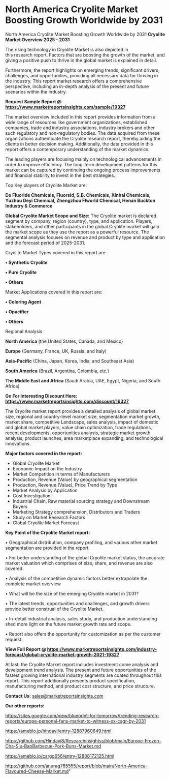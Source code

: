 # North America Cryolite Market Boosting Growth Worldwide by 2031
North America Cryolite Market Boosting Growth Worldwide by 2031
<Strong> Cryolite Market Overview 2025 - 2031</strong>

The rising technology in Cryolite Market is also depicted in this research report. Factors that are boosting the growth of the market, and giving a positive push to thrive in the global market is explained in detail.

Furthermore, the report highlights on emerging trends, significant drivers, challenges, and opportunities, providing all necessary data for thriving in the industry. This report market research offers a comprehensive perspective, including an in-depth analysis of the present and future scenarios within the industry.

<strong>Request Sample Report @ <a href=https://www.marketreportsinsights.com/sample/19327>https://www.marketreportsinsights.com/sample/19327</a></strong>

The market overview included in this report provides information from a wide range of resources like government organizations, established companies, trade and industry associations, industry brokers and other such regulatory and non-regulatory bodies. The data acquired from these organizations authenticate the Cryolite research report, thereby aiding the clients in better decision making. Additionally, the data provided in this report offers a contemporary understanding of the market dynamics.

The leading players are focusing mainly on technological advancements in order to improve efficiency. The long-term development patterns for this market can be captured by continuing the ongoing process improvements and financial stability to invest in the best strategies.

Top Key players of Cryolite Market are:

<strong>Do Fluoride Chemicals, Fluorsid, S.B. Chemicals, Xinhai Chemicals, Yuzhou Deyi Chemical, Zhengzhou Flworld Chemical, Henan Buckton Industry & Commerce</strong>

<strong><b>Global Cryolite Market Scope and Size:</b></strong>
The Cryolite market is declared segment by company, region (country), type, and application. Players, stakeholders, and other participants in the global Cryolite market will gain the market scope as they use the report as a powerful resource. The segmental analysis focuses on revenue and product by type and application and the forecast period of 2025-2031.

Cryolite Market Types covered in this report are:

<strong>• Synthetic Cryolite

• Pure Cryolite

• Others</strong>

Market Applications covered in this report are:

<strong>• Coloring Agent

• Opacifier

• Others</strong> 

Regional Analysis

<strong>North America</strong> (the United States, Canada, and Mexico)

<strong>Europe</strong> (Germany, France, UK, Russia, and Italy)

<strong>Asia-Pacific</strong> (China, Japan, Korea, India, and Southeast Asia)

<strong>South America</strong> (Brazil, Argentina, Colombia, etc.)

<strong>The Middle East and Africa</strong> (Saudi Arabia, UAE, Egypt, Nigeria, and South Africa)

<strong>Go For Interesting Discount Here: <a href=https://www.marketreportsinsights.com/discount/19327>https://www.marketreportsinsights.com/discount/19327</a></strong>

The Cryolite market report provides a detailed analysis of global market size, regional and country-level market size, segmentation market growth, market share, competitive Landscape, sales analysis, impact of domestic and global market players, value chain optimization, trade regulations, recent developments, opportunities analysis, strategic market growth analysis, product launches, area marketplace expanding, and technological innovations.

<strong><b>Major factors covered in the report:</b></strong>
<ul>
  <li>Global Cryolite Market </li>
  <li>Economic Impact on the Industry</li>
  <li>Market Competition in terms of Manufacturers</li>
  <li>Production, Revenue (Value) by geographical segmentation</li>
  <li>Production, Revenue (Value), Price Trend by Type</li>
  <li>Market Analysis by Application</li>
  <li>Cost Investigation</li>
  <li>Industrial Chain, Raw material sourcing strategy and Downstream Buyers</li>
  <li>Marketing Strategy comprehension, Distributors and Traders</li>
  <li>Study on Market Research Factors</li>
  <li>Global Cryolite Market Forecast</li>
</ul>

<strong><b>Key Point of the Cryolite Market report:</b></strong>

• Geographical distribution, company profiling, and various other market segmentation are provided in the report.

• For better understanding of the global Cryolite market status, the accurate market valuation which comprises of size, share, and revenue are also covered.

• Analysis of the competitive dynamic factors better extrapolate the complete market overview

• What will be the size of the emerging Cryolite market in 2031?

• The latest trends, opportunities and challenges, and growth drivers provide better construal of the Cryolite Market.

• In-detail industrial analysis, sales study, and production understanding shed more light on the future market growth rate and scope.

• Report also offers the opportunity for customization as per the customer request.

<strong><b>View Full Report @ <a href=https://www.marketreportsinsights.com/industry-forecast/global-cryolite-market-growth-2021-19327>https://www.marketreportsinsights.com/industry-forecast/global-cryolite-market-growth-2021-19327</a></b></strong>


At last, the Cryolite Market report includes investment come analysis and development trend analysis. The present and future opportunities of the fastest growing international industry segments are coated throughout this report. This report additionally presents product specification, manufacturing method, and product cost structure, and price structure.

<strong>Contact Us:</strong>
sales@marketreportsinsights.com

<strong>Our other reports:</strong>

<a href=https://sites.google.com/view/blueprint-for-tomorrow/trending-research-reports/europe-personal-fans-market-to-witness-xx-cagr-by-2031>https://sites.google.com/view/blueprint-for-tomorrow/trending-research-reports/europe-personal-fans-market-to-witness-xx-cagr-by-2031</a>

<a href=https://ameblo.jp/hindavi/entry-12887960649.html>https://ameblo.jp/hindavi/entry-12887960649.html</a>

<a href=https://github.com/Hindavi8/Researchinsightss/blob/main/Europe-Frozen-Cha-Siu-BaoBarbecue-Pork-Buns-Market.md>https://github.com/Hindavi8/Researchinsightss/blob/main/Europe-Frozen-Cha-Siu-BaoBarbecue-Pork-Buns-Market.md</a>

<a href=https://ameblo.jp/cargo656/entry-12888172125.html>https://ameblo.jp/cargo656/entry-12888172125.html</a>

<a href=https://github.com/anurag765555/report/blob/main/North-America-Flavoured-Cheese-Market.md>https://github.com/anurag765555/report/blob/main/North-America-Flavoured-Cheese-Market.md</a>"
